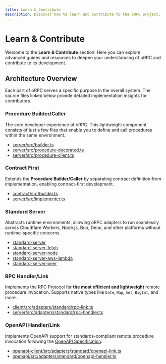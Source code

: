 ```yaml
---
title: Learn & Contribute
description: Discover how to learn and contribute to the oRPC project, including advanced guides and contributor resources.
---
```


# Learn & Contribute

Welcome to the **Learn & Contribute** section! Here you can explore advanced guides and resources to deepen your understanding of oRPC and contribute to its development.

## Architecture Overview

Each part of oRPC serves a specific purpose in the overall system. The source files linked below provide detailed implementation insights for contributors.

### Procedure Builder/Caller

The core developer experience of oRPC. This lightweight component consists of just a few files that enable you to define and call procedures within the same environment.

- [server/src/builder.ts](https://github.com/unnoq/orpc/blob/main/packages/server/src/builder.ts)
- [server/src/procedure-decorated.ts](https://github.com/unnoq/orpc/blob/main/packages/server/src/procedure-decorated.ts)
- [server/src/procedure-client.ts](https://github.com/unnoq/orpc/blob/main/packages/server/src/procedure-client.ts)

### Contract First

Extends the **Procedure Builder/Caller** by separating contract definition from implementation, enabling contract-first development.

- [contract/src/builder.ts](https://github.com/unnoq/orpc/blob/main/packages/contract/src/builder.ts)
- [server/src/implementer.ts](https://github.com/unnoq/orpc/blob/main/packages/server/src/implementer.ts)

### Standard Server

Abstracts runtime environments, allowing oRPC adapters to run seamlessly across Cloudflare Workers, Node.js, Bun, Deno, and other platforms without runtime-specific concerns.

- [standard-server](https://github.com/unnoq/orpc/tree/main/packages/standard-server)
- [standard-server-fetch](https://github.com/unnoq/orpc/tree/main/packages/standard-server-fetch)
- [standard-server-node](https://github.com/unnoq/orpc/tree/main/packages/standard-server-node)
- [standard-server-aws-lambda](https://github.com/unnoq/orpc/tree/main/packages/standard-server-aws-lambda)
- [standard-server-peer](https://github.com/unnoq/orpc/tree/main/packages/standard-server-peer)

### RPC Handler/Link

Implements the [RPC Protocol](/docs/advanced/rpc-protocol) for **the most efficient and lightweight** remote procedure invocation. Supports native types like `Date`, `Map`, `Set`, `BigInt`, and more.

- [client/src/adapters/standard/rpc-link.ts](https://github.com/unnoq/orpc/blob/main/packages/client/src/adapters/standard/rpc-link.ts)
- [server/src/adapters/standard/rpc-handler.ts](https://github.com/unnoq/orpc/blob/main/packages/server/src/adapters/standard/rpc-handler.ts)

### OpenAPI Handler/Link

Implements OpenAPI support for standards-compliant remote procedure invocation following the [OpenAPI Specification](https://swagger.io/specification/).

- [openapi-client/src/adapters/standard/openapi-link.ts](https://github.com/unnoq/orpc/blob/main/packages/openapi-client/src/adapters/standard/openapi-link.ts)
- [openapi/src/adapters/standard/openapi-handler.ts](https://github.com/unnoq/orpc/blob/main/packages/openapi/src/adapters/standard/openapi-handler.ts)
